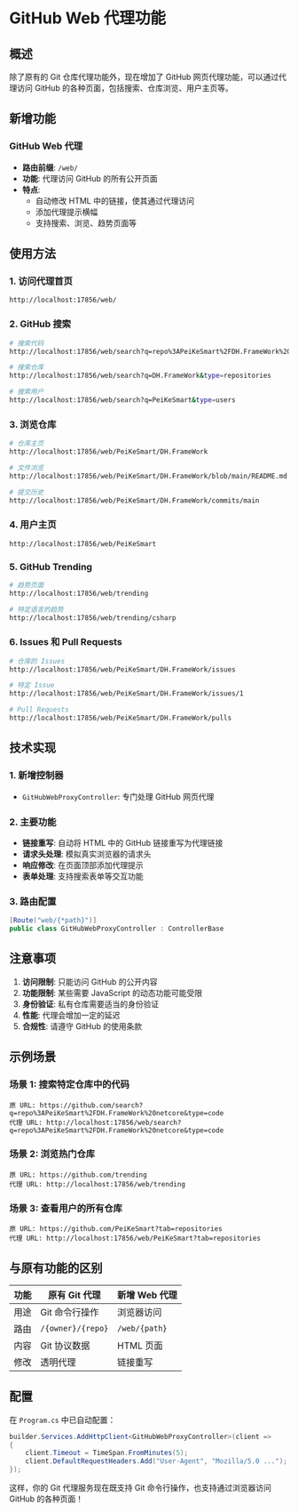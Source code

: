 # GitHub Web 代理功能

## 概述

除了原有的 Git 仓库代理功能外，现在增加了 GitHub 网页代理功能，可以通过代理访问 GitHub 的各种页面，包括搜索、仓库浏览、用户主页等。

## 新增功能

### GitHub Web 代理
- **路由前缀**: `/web/`
- **功能**: 代理访问 GitHub 的所有公开页面
- **特点**: 
  - 自动修改 HTML 中的链接，使其通过代理访问
  - 添加代理提示横幅
  - 支持搜索、浏览、趋势页面等

## 使用方法

### 1. 访问代理首页
```
http://localhost:17856/web/
```

### 2. GitHub 搜索
```bash
# 搜索代码
http://localhost:17856/web/search?q=repo%3APeiKeSmart%2FDH.FrameWork%20netcore&type=code

# 搜索仓库
http://localhost:17856/web/search?q=DH.FrameWork&type=repositories

# 搜索用户
http://localhost:17856/web/search?q=PeiKeSmart&type=users
```

### 3. 浏览仓库
```bash
# 仓库主页
http://localhost:17856/web/PeiKeSmart/DH.FrameWork

# 文件浏览
http://localhost:17856/web/PeiKeSmart/DH.FrameWork/blob/main/README.md

# 提交历史
http://localhost:17856/web/PeiKeSmart/DH.FrameWork/commits/main
```

### 4. 用户主页
```bash
http://localhost:17856/web/PeiKeSmart
```

### 5. GitHub Trending
```bash
# 趋势页面
http://localhost:17856/web/trending

# 特定语言的趋势
http://localhost:17856/web/trending/csharp
```

### 6. Issues 和 Pull Requests
```bash
# 仓库的 Issues
http://localhost:17856/web/PeiKeSmart/DH.FrameWork/issues

# 特定 Issue
http://localhost:17856/web/PeiKeSmart/DH.FrameWork/issues/1

# Pull Requests
http://localhost:17856/web/PeiKeSmart/DH.FrameWork/pulls
```

## 技术实现

### 1. 新增控制器
- `GitHubWebProxyController`: 专门处理 GitHub 网页代理

### 2. 主要功能
- **链接重写**: 自动将 HTML 中的 GitHub 链接重写为代理链接
- **请求头处理**: 模拟真实浏览器的请求头
- **响应修改**: 在页面顶部添加代理提示
- **表单处理**: 支持搜索表单等交互功能

### 3. 路由配置
```csharp
[Route("web/{*path}")]
public class GitHubWebProxyController : ControllerBase
```

## 注意事项

1. **访问限制**: 只能访问 GitHub 的公开内容
2. **功能限制**: 某些需要 JavaScript 的动态功能可能受限
3. **身份验证**: 私有仓库需要适当的身份验证
4. **性能**: 代理会增加一定的延迟
5. **合规性**: 请遵守 GitHub 的使用条款

## 示例场景

### 场景 1: 搜索特定仓库中的代码
```
原 URL: https://github.com/search?q=repo%3APeiKeSmart%2FDH.FrameWork%20netcore&type=code
代理 URL: http://localhost:17856/web/search?q=repo%3APeiKeSmart%2FDH.FrameWork%20netcore&type=code
```

### 场景 2: 浏览热门仓库
```
原 URL: https://github.com/trending
代理 URL: http://localhost:17856/web/trending
```

### 场景 3: 查看用户的所有仓库
```
原 URL: https://github.com/PeiKeSmart?tab=repositories
代理 URL: http://localhost:17856/web/PeiKeSmart?tab=repositories
```

## 与原有功能的区别

| 功能 | 原有 Git 代理 | 新增 Web 代理 |
|------|---------------|---------------|
| 用途 | Git 命令行操作 | 浏览器访问 |
| 路由 | `/{owner}/{repo}` | `/web/{path}` |
| 内容 | Git 协议数据 | HTML 页面 |
| 修改 | 透明代理 | 链接重写 |

## 配置

在 `Program.cs` 中已自动配置：
```csharp
builder.Services.AddHttpClient<GitHubWebProxyController>(client =>
{
    client.Timeout = TimeSpan.FromMinutes(5);
    client.DefaultRequestHeaders.Add("User-Agent", "Mozilla/5.0 ...");
});
```

这样，你的 Git 代理服务现在既支持 Git 命令行操作，也支持通过浏览器访问 GitHub 的各种页面！
